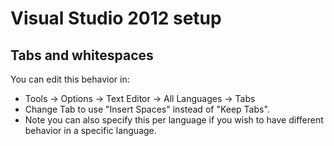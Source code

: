 Visual Studio 2012 setup
========================

## Tabs and whitespaces

You can edit this behavior in:
- Tools -> Options -> Text Editor -> All Languages -> Tabs
- Change Tab to use "Insert Spaces" instead of "Keep Tabs".
- Note you can also specify this per language if you wish to have different behavior in a specific language.
